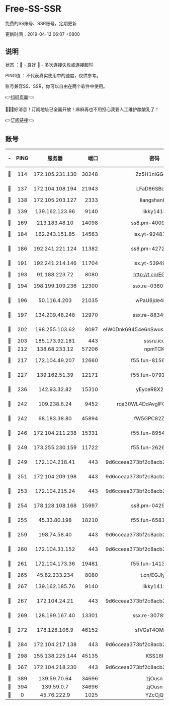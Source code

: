 # Free-SS-SSR

免费的SS账号、SSR账号，定期更新

更新时间：2019-04-12 06:07 +0800

## 说明

状态     ：🙂 - 良好 🙁 - 多次连接失败或连接超时

PING值   ：不代表真实使用中的速度，仅供参考。

账号兼容SS、SSR，你可以自由在两个软件中使用。

👉[扫码页面](https://liesauer.github.io/Free-SS-SSR/)👈

🎉🎉🎉好消息！订阅地址已全面开放！麻麻再也不用担心我要人工维护酸酸乳了！

👉[订阅链接](https://www.liesauer.net/yogurt/subscribe?ACCESS_TOKEN=DAYxR3mMaZAsaqUb)👈

## 账号

|-|PING|服务器|端口|密码|加密方式|区域|
|:----:|:----:|:-----:|-----:|:----:|:----:|:----:|
|🙂|114|172.105.231.130|30248|Zz5H1nlGGKHx|aes-256-cfb|JP|
|🙂|137|172.104.108.194|21943|LFaD86SBq2lY|aes-256-cfb|JP|
|🙂|138|172.105.203.127|2333|liangshanbo|chacha20|JP|
|🙂|139|139.162.123.96|9140|likky1415|aes-256-cfb|JP|
|🙂|169|213.183.48.10|14098|ss8.pm-40099704|rc4-md5|RU|
|🙂|184|162.243.151.85|14563|isx.yt-92481050|aes-256-cfb|US|
|🙂|186|192.241.221.124|11382|ss8.pm-42723033|aes-256-cfb|US|
|🙂|191|192.241.214.146|11704|isx.yt-53949818|aes-256-cfb|US|
|🙂|193|91.188.223.72|8080|http://t.cn/EGJIyrl|rc4-md5|RU|
|🙂|194|198.199.109.236|12300|ssx.re-03807985|aes-256-cfb|US|
|🙂|196|50.116.4.203|21035|wPaU6jde4NZT|aes-256-cfb|US|
|🙂|197|134.209.48.248|12970|ssx.re-88349719|aes-256-cfb|US|
|🙂|202|198.255.103.62|8097|eIW0Dnk69454e6nSwuspv9DmS201tQ0D|aes-256-cfb|US|
|🙂|203|185.173.92.181|443|sssru.icu|rc4-md5|RU|
|🙂|212|138.68.233.12|57206|npmTCK|rc4-md5|US|
|🙂|217|172.104.49.207|12660|f55.fun-81564734|aes-256-cfb|SG|
|🙂|227|139.162.51.39|12171|f55.fun-07919611|aes-256-cfb|SG|
|🙂|236|142.93.32.82|15310|yEyceR8X2EVd|aes-256-cfb|GB|
|🙂|242|109.238.6.24|9452|rqa30WL4DdAvgIFG6Fs3znzTa|aes-256-cfb|FR|
|🙂|242|68.183.38.80|45894|fW5GPC82Z97G|aes-256-cfb|GB|
|🙂|246|172.104.211.238|15331|f55.fun-89549710|aes-256-cfb|US|
|🙂|249|173.255.230.159|11722|f55.fun-26267528|aes-256-cfb|US|
|🙂|249|172.104.218.41|443|9d6cceaa373bf2c8acb22e60b6a58be6|aes-256-cfb|US|
|🙂|251|172.104.209.198|443|9d6cceaa373bf2c8acb22e60b6a58be6|aes-256-cfb|US|
|🙂|253|172.104.215.24|443|9d6cceaa373bf2c8acb22e60b6a58be6|aes-256-cfb|US|
|🙂|254|178.128.108.168|15997|ss8.pm-04296436|aes-256-cfb|SG|
|🙂|255|45.33.80.198|18210|f55.fun-65816488|aes-256-cfb|US|
|🙂|259|198.74.58.40|443|9d6cceaa373bf2c8acb22e60b6a58be6|aes-256-cfb|US|
|🙂|260|172.104.31.152|443|9d6cceaa373bf2c8acb22e60b6a58be6|aes-256-cfb|US|
|🙂|261|172.104.173.36|19481|f55.fun-14131988|aes-256-cfb|SG|
|🙂|265|45.62.233.234|8080|t.cn/EGJIyrl|rc4-md5|CA|
|🙂|267|139.162.185.76|9140|likky1415|aes-256-cfb|DE|
|🙂|267|172.104.24.21|443|9d6cceaa373bf2c8acb22e60b6a58be6|aes-256-cfb|US|
|🙂|269|128.199.167.40|13301|ssx.re-30789063|aes-256-cfb|SG|
|🙂|272|178.128.106.9|46152|sfVGsT4OMxHC|aes-256-cfb|SG|
|🙂|284|172.104.217.138|443|9d6cceaa373bf2c8acb22e60b6a58be6|aes-256-cfb|US|
|🙂|298|155.138.225.144|45135|KSS18l|rc4-md5|US|
|🙂|367|172.104.218.230|443|9d6cceaa373bf2c8acb22e60b6a58be6|aes-256-cfb|US|
|🙂|389|139.59.70.64|34696|zjOusn|chacha20|IN|
|🙂|394|139.59.0.7|34696|zjOusn|chacha20|IN|
|🙁|0|45.76.222.9|1025|YZcCjQ|rc4-md5|JP|
